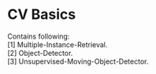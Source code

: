 # CV Basics
Contains following: </br>
[1] Multiple-Instance-Retrieval. </br>
[2] Object-Detector. </br>
[3] Unsupervised-Moving-Object-Detector. </br>
